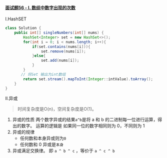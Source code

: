 #### [面试题56 - I. 数组中数字出现的次数](https://leetcode-cn.com/problems/shu-zu-zhong-shu-zi-chu-xian-de-ci-shu-lcof/)

Ⅰ.HashSET

```JAVA
class Solution {
    public int[] singleNumbers(int[] nums) {
        HashSet<Integer> set = new HashSet<>();
        for(int i = 0; i < nums.length; i++){
            if(set.contains(nums[i])){
                set.remove(nums[i]);
            }else{
                set.add(nums[i]);
            }
        }
       // 将Set 输出为int数组
        return set.stream().mapToInt(Integer::intValue).toArray();
    }
}
```

Ⅱ.异或

> 时间复杂度是O(n)，空间复杂度是O(1)。

1. 异或的性质
   两个数字异或的结果`a^b`是将 a 和 b 的二进制每一位进行运算，得出的数字。 运算的逻辑是
   如果同一位的数字相同则为 0，不同则为 1
2. 异或的规律
   - 任何数和本身异或则为`0`
   - 任何数和 0 异或是`本身`
3. 异或满足交换律。 即 `a ^ b ^ c` ，等价于 `a ^ c ^ b`

 
